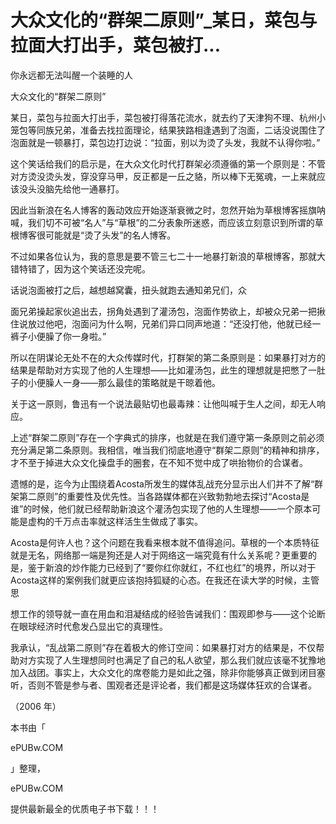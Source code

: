 # 大众文化的“群架二原则”_某日，菜包与拉面大打出手，菜包被打...

你永远都无法叫醒一个装睡的人

大众文化的“群架二原则”

某日，菜包与拉面大打出手，菜包被打得落花流水，就去约了天津狗不理、杭州小笼包等同族兄弟，准备去找拉面理论，结果狭路相逢遇到了泡面，二话没说围住了泡面就是一顿暴打，菜包边打边说：“拉面，别以为烫了头发，我就不认得你啦。”

这个笑话给我们的启示是，在大众文化时代打群架必须遵循的第一个原则是：不管对方烫没烫头发，穿没穿马甲，反正都是一丘之貉，所以棒下无冤魂，一上来就应该没头没脑先给他一通暴打。

因此当新浪在名人博客的轰动效应开始逐渐衰微之时，忽然开始为草根博客摇旗呐喊，我们切不可被“名人”与“草根”的二分表象所迷惑，而应该立刻意识到所谓的草根博客很可能就是“烫了头发”的名人博客。

不过如果各位认为，我的意思是要不管三七二十一地暴打新浪的草根博客，那就大错特错了，因为这个笑话还没完呢。

话说泡面被打之后，越想越窝囊，扭头就跑去通知弟兄们，众

面兄弟操起家伙追出去，拐角处遇到了灌汤包，泡面作势欲上，却被众兄弟一把揪住说放过他吧，泡面问为什么啊，兄弟们异口同声地道：“还没打他，他就已经一裤子小便臊了你一身啦。”

所以在阴谋论无处不在的大众传媒时代，打群架的第二条原则是：如果暴打对方的结果是帮助对方实现了他的人生理想——比如灌汤包，此生的理想就是把憋了一肚子的小便臊人一身——那么最佳的策略就是干晾着他。

关于这一原则，鲁迅有一个说法最贴切也最毒辣：让他叫喊于生人之间，却无人响应。

上述“群架二原则”存在一个字典式的排序，也就是在我们遵守第一条原则之前必须充分满足第二条原则。我相信，唯当我们彻底地遵守“群架二原则”的精神和排序，才不至于掉进大众文化操盘手的圈套，在不知不觉中成了哄抬物价的合谋者。

遗憾的是，迄今为止围绕着Acosta所发生的媒体乱战充分显示出人们并不了解“群架第二原则”的重要性及优先性。当各路媒体都在兴致勃勃地去探讨“Acosta是谁”的时候，他们就已经帮助新浪这个灌汤包实现了他的人生理想——一个原本可能是虚构的千万点击率就这样活生生做成了事实。

Acosta是何许人也？这个问题在我看来根本就不值得追问。草根的一个本质特征就是无名，网络那一端是狗还是人对于网络这一端究竟有什么关系呢？更重要的是，鉴于新浪的炒作能力已经到了“要你红你就红，不红也红”的境界，所以对于Acosta这样的案例我们就更应该抱持狐疑的心态。在我还在读大学的时候，主管思

想工作的领导就一直在用血和泪凝结成的经验告诫我们：围观即参与——这个论断在眼球经济时代愈发凸显出它的真理性。

我承认，“乱战第二原则”存在着极大的修订空间：如果暴打对方的结果是，不仅帮助对方实现了人生理想同时也满足了自己的私人欲望，那么我们就应该毫不犹豫地加入战团。事实上，大众文化的席卷能力是如此之强，除非你能够真正做到闭目塞听，否则不管是参与者、围观者还是评论者，我们都是这场媒体狂欢的合谋者。

（2006 年）

本书由「

ePUBw.COM

」整理，

ePUBw.COM

提供最新最全的优质电子书下载！！！